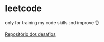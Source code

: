 # leetcode
only for training my code skills and improve 👌

<a href="https://github.com/haoel/leetcode">Repositório dos desafios</a>
